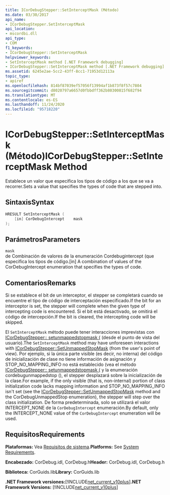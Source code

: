 ```yaml
---
title: ICorDebugStepper::SetInterceptMask (Método)
ms.date: 03/30/2017
api_name:
- ICorDebugStepper.SetInterceptMask
api_location:
- mscordbi.dll
api_type:
- COM
f1_keywords:
- ICorDebugStepper::SetInterceptMask
helpviewer_keywords:
- SetInterceptMask method [.NET Framework debugging]
- ICorDebugStepper::SetInterceptMask method [.NET Framework debugging]
ms.assetid: 6245e2ae-5cc2-43ff-8cc1-71953d12113a
topic_type:
- apiref
ms.openlocfilehash: 814bf87039ef57056f13994af1b873f8f57c7804
ms.sourcegitcommit: d8020797a6657d0fbbdff362b80300815f682f94
ms.translationtype: MT
ms.contentlocale: es-ES
ms.lasthandoff: 11/24/2020
ms.locfileid: "95718220"
---
```

# <a name="icordebugsteppersetinterceptmask-method"></a><span data-ttu-id="9a0ec-102">ICorDebugStepper::SetInterceptMask (Método)</span><span class="sxs-lookup"><span data-stu-id="9a0ec-102">ICorDebugStepper::SetInterceptMask Method</span></span>

<span data-ttu-id="9a0ec-103">Establece un valor que especifica los tipos de código a los que se va a recorrer.</span><span class="sxs-lookup"><span data-stu-id="9a0ec-103">Sets a value that specifies the types of code that are stepped into.</span></span>  
  
## <a name="syntax"></a><span data-ttu-id="9a0ec-104">Sintaxis</span><span class="sxs-lookup"><span data-stu-id="9a0ec-104">Syntax</span></span>  
  
```cpp  
HRESULT SetInterceptMask (  
    [in] CorDebugIntercept    mask  
);  
```  
  
## <a name="parameters"></a><span data-ttu-id="9a0ec-105">Parámetros</span><span class="sxs-lookup"><span data-stu-id="9a0ec-105">Parameters</span></span>  

 `mask`  
 <span data-ttu-id="9a0ec-106">de Combinación de valores de la enumeración Cordebugintercept (que especifica los tipos de código.</span><span class="sxs-lookup"><span data-stu-id="9a0ec-106">[in] A combination of values of the CorDebugIntercept enumeration that specifies the types of code.</span></span>  
  
## <a name="remarks"></a><span data-ttu-id="9a0ec-107">Comentarios</span><span class="sxs-lookup"><span data-stu-id="9a0ec-107">Remarks</span></span>  

 <span data-ttu-id="9a0ec-108">Si se establece el bit de un interceptor, el stepper se completará cuando se encuentre el tipo de código de interceptación especificado.</span><span class="sxs-lookup"><span data-stu-id="9a0ec-108">If the bit for an interceptor is set, the stepper will complete when the given type of intercepting code is encountered.</span></span> <span data-ttu-id="9a0ec-109">Si el bit está desactivado, se omitirá el código de intercepción.</span><span class="sxs-lookup"><span data-stu-id="9a0ec-109">If the bit is cleared, the intercepting code will be skipped.</span></span>  
  
 <span data-ttu-id="9a0ec-110">El `SetInterceptMask` método puede tener interacciones imprevistas con [ICorDebugStepper:: setunmappedstopmask (](icordebugstepper-setunmappedstopmask-method.md) (desde el punto de vista del usuario).</span><span class="sxs-lookup"><span data-stu-id="9a0ec-110">The `SetInterceptMask` method may have unforeseen interactions with [ICorDebugStepper::SetUnmappedStopMask](icordebugstepper-setunmappedstopmask-method.md) (from the user's point of view).</span></span> <span data-ttu-id="9a0ec-111">Por ejemplo, si la única parte visible (es decir, no interna) del código de inicialización de clase no tiene información de asignación y STOP_NO_MAPPING_INFO no está establecido (vea el método [ICorDebugStepper:: setunmappedstopmask (](icordebugstepper-setunmappedstopmask-method.md) y la enumeración cordebugunmappedstop (), el stepper desplazará sobre la inicialización de la clase.</span><span class="sxs-lookup"><span data-stu-id="9a0ec-111">For example, if the only visible (that is, non-internal) portion of class initialization code lacks mapping information and STOP_NO_MAPPING_INFO isn't set (see the [ICorDebugStepper::SetUnmappedStopMask](icordebugstepper-setunmappedstopmask-method.md) method and the CorDebugUnmappedStop enumeration), the stepper will step over the class initialization.</span></span> <span data-ttu-id="9a0ec-112">De forma predeterminada, solo se utilizará el valor INTERCEPT_NONE de la `CorDebugIntercept` enumeración.</span><span class="sxs-lookup"><span data-stu-id="9a0ec-112">By default, only the INTERCEPT_NONE value of the `CorDebugIntercept` enumeration will be used.</span></span>  
  
## <a name="requirements"></a><span data-ttu-id="9a0ec-113">Requisitos</span><span class="sxs-lookup"><span data-stu-id="9a0ec-113">Requirements</span></span>  

 <span data-ttu-id="9a0ec-114">**Plataformas:** Vea [Requisitos de sistema](../../get-started/system-requirements.md).</span><span class="sxs-lookup"><span data-stu-id="9a0ec-114">**Platforms:** See [System Requirements](../../get-started/system-requirements.md).</span></span>  
  
 <span data-ttu-id="9a0ec-115">**Encabezado:** CorDebug.idl, CorDebug.h</span><span class="sxs-lookup"><span data-stu-id="9a0ec-115">**Header:** CorDebug.idl, CorDebug.h</span></span>  
  
 <span data-ttu-id="9a0ec-116">**Biblioteca:** CorGuids.lib</span><span class="sxs-lookup"><span data-stu-id="9a0ec-116">**Library:** CorGuids.lib</span></span>  
  
 <span data-ttu-id="9a0ec-117">**.NET Framework versiones:**[!INCLUDE[net_current_v10plus](../../../../includes/net-current-v10plus-md.md)]</span><span class="sxs-lookup"><span data-stu-id="9a0ec-117">**.NET Framework Versions:** [!INCLUDE[net_current_v10plus](../../../../includes/net-current-v10plus-md.md)]</span></span>
